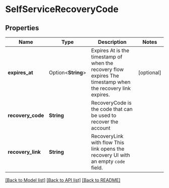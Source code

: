 # SelfServiceRecoveryCode

## Properties

Name | Type | Description | Notes
------------ | ------------- | ------------- | -------------
**expires_at** | Option<**String**> | Expires At is the timestamp of when the recovery flow expires  The timestamp when the recovery link expires. | [optional]
**recovery_code** | **String** | RecoveryCode is the code that can be used to recover the account | 
**recovery_link** | **String** | RecoveryLink with flow  This link opens the recovery UI with an empty `code` field. | 

[[Back to Model list]](../README.md#documentation-for-models) [[Back to API list]](../README.md#documentation-for-api-endpoints) [[Back to README]](../README.md)



